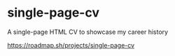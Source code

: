 # single-page-cv
A single-page HTML CV to showcase my career history

https://roadmap.sh/projects/single-page-cv